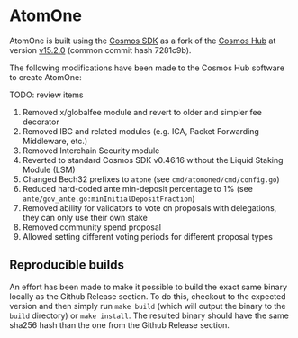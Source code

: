 # AtomOne

AtomOne is built using the [Cosmos SDK](https://github.com/cosmos/cosmos-sdk) as a fork of the
[Cosmos Hub](https://github.com/cosmos/gaia) at version [v15.2.0](https://github.com/cosmos/gaia/releases/tag/v15.2.0) (common commit hash 7281c9b).

The following modifications have been made to the Cosmos Hub software to create AtomOne:

TODO: review items
1. Removed x/globalfee module and revert to older and simpler fee decorator
2. Removed IBC and related modules (e.g. ICA, Packet Forwarding Middleware, etc.)
3. Removed Interchain Security module
4. Reverted to standard Cosmos SDK v0.46.16 without the Liquid Staking Module (LSM)
5. Changed Bech32 prefixes to `atone` (see `cmd/atomoned/cmd/config.go`)
6. Reduced hard-coded ante min-deposit percentage to 1% (see `ante/gov_ante.go:minInitialDepositFraction`)
7. Removed ability for validators to vote on proposals with delegations, they can only use their own stake
8. Removed community spend proposal
9. Allowed setting different voting periods for different proposal types

## Reproducible builds

An effort has been made to make it possible to build the exact same binary
locally as the Github Release section. To do this, checkout to the expected
version and then simply run `make build` (which will output the binary to the
`build` directory) or `make install`. The resulted binary should have the same
sha256 hash than the one from the Github Release section.
